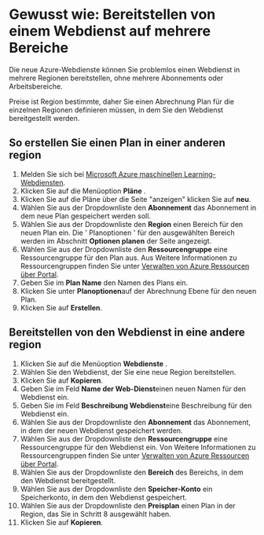 <properties
    pageTitle="Gewusst wie: Bereitstellen von einem Webdienst in mehrere Regionen | Microsoft Azure"
    description="Schritte zum Bereitstellen (Kopieren) einen neuen Webdienst mit anderen Regionen."
    services="machine-learning"
    documentationCenter=""
    authors="vDonGlover"
    manager="raymondl"
    editor="cgronlun"/>

<tags
    ms.service="machine-learning"
    ms.workload="data-services"
    ms.tgt_pltfrm="na"
    ms.devlang="na"
    ms.topic="article"
    ms.date="10/05/2016"
    ms.author="v-donglo"/>

# <a name="how-to-deploy-a-web-service-to-multiple-regions"></a>Gewusst wie: Bereitstellen von einem Webdienst auf mehrere Bereiche

Die neue Azure-Webdienste können Sie problemlos einen Webdienst in mehrere Regionen bereitstellen, ohne mehrere Abonnements oder Arbeitsbereiche. 

Preise ist Region bestimmte, daher Sie einen Abrechnung Plan für die einzelnen Regionen definieren müssen, in dem Sie den Webdienst bereitgestellt werden.

## <a name="to-create-a-plan-in-another-region"></a>So erstellen Sie einen Plan in einer anderen region

1. Melden Sie sich bei [Microsoft Azure maschinellen Learning-Webdiensten](https://services.azureml.net/).
2. Klicken Sie auf die Menüoption **Pläne** .
3. Klicken Sie auf die Pläne über die Seite "anzeigen" klicken Sie auf **neu**.
4. Wählen Sie aus der Dropdownliste den **Abonnement** das Abonnement in dem neue Plan gespeichert werden soll.
5. Wählen Sie aus der Dropdownliste den **Region** einen Bereich für den neuen Plan ein. Die ' Planoptionen ' für den ausgewählten Bereich werden im Abschnitt **Optionen planen** der Seite angezeigt.
6. Wählen Sie aus der Dropdownliste den **Ressourcengruppe** eine Ressourcengruppe für den Plan aus. Aus Weitere Informationen zu Ressourcengruppen finden Sie unter [Verwalten von Azure Ressourcen über Portal](../azure-portal/resource-group-portal.md).
7. Geben Sie im **Plan Name** den Namen des Plans ein.
8. Klicken Sie unter **Planoptionen**auf der Abrechnung Ebene für den neuen Plan.
9. Klicken Sie auf **Erstellen**.


## <a name="deploying-the-web-service-to-another-region"></a>Bereitstellen von den Webdienst in eine andere region

1. Klicken Sie auf die Menüoption **Webdienste** .
2. Wählen Sie den Webdienst, der Sie eine neue Region bereitstellen.
3. Klicken Sie auf **Kopieren**.
4. Geben Sie im Feld **Name der Web-Dienst**einen neuen Namen für den Webdienst ein.
5. Geben Sie im Feld **Beschreibung Webdienst**eine Beschreibung für den Webdienst ein.
6. Wählen Sie aus der Dropdownliste den **Abonnement** das Abonnement, in dem der neuen Webdienst gespeichert werden.
7. Wählen Sie aus der Dropdownliste den **Ressourcengruppe** eine Ressourcengruppe für den Webdienst ein. Von Weitere Informationen zu Ressourcengruppen finden Sie unter [Verwalten von Azure Ressourcen über Portal](../azure-portal/resource-group-portal.md).
8. Wählen Sie aus der Dropdownliste den **Bereich** des Bereichs, in dem den Webdienst bereitgestellt.
9. Wählen Sie aus der Dropdownliste den **Speicher-Konto** ein Speicherkonto, in dem den Webdienst gespeichert.
10. Wählen Sie aus der Dropdownliste den **Preisplan** einen Plan in der Region, das Sie in Schritt 8 ausgewählt haben.
11. Klicken Sie auf **Kopieren**.


